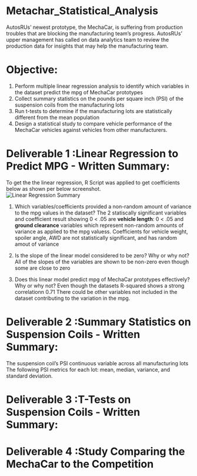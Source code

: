 # Metachar_Statistical_Analysis

AutosRUs’ newest prototype, the MechaCar, is suffering from production troubles that are blocking the manufacturing team’s progress. AutosRUs’ upper management has called on data analytics team to review the production data for insights that may help the manufacturing team.

# Objective:
1. Perform multiple linear regression analysis to identify which variables in the dataset predict the mpg of MechaCar prototypes
2. Collect summary statistics on the pounds per square inch (PSI) of the suspension coils from the manufacturing lots
3. Run t-tests to determine if the manufacturing lots are statistically different from the mean population
4. Design a statistical study to compare vehicle performance of the MechaCar vehicles against vehicles from other manufacturers.

# Deliverable 1 :Linear Regression to Predict MPG - Written Summary:

To get the the linear regression, R Script was applied to get coefficients below as shown per  below screenshot.  
![Linear Regression Summary](https://user-images.githubusercontent.com/92903447/153779722-51e9d164-80ce-4d75-812e-2f57fb84729c.png)


  1. Which variables/coefficients provided a non-random amount of variance to the mpg values in the dataset?
    The 2 statiscally significant variables and coefficient result showing 0 < .05 are **vehicle length**: 0 < .05 and **ground clearance** variables which  represent non-random amounts of variance as applied to the mpg valuess. Coefficients for  vehicle weight, spoiler angle, AWD are not statistically significant, and has random amout of variance 

  2. Is the slope of the linear model considered to be zero? Why or why not?
    All of the slopes of the variables are shown to be non-zero even though some are close to zero
 
  3. Does this linear model predict mpg of MechaCar prototypes effectively? Why or why not?
  Even though the datasets R-squared shows a strong correlationn 0.71 There could be other variables not included in the dataset contributing to the variation in the mpg.


# Deliverable 2 :Summary Statistics on Suspension Coils - Written Summary:

The suspension coil’s PSI continuous variable across all manufacturing lots
The following PSI metrics for each lot: mean, median, variance, and standard deviation.

# Deliverable 3 :T-Tests on Suspension Coils  - Written Summary:

# Deliverable 4 :Study Comparing the MechaCar to the Competition
